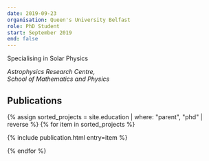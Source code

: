 ```yaml
---
date: 2019-09-23
organisation: Queen's University Belfast
role: PhD Student
start: September 2019
end: false
---
```

Specialising in Solar Physics

*Astrophysics Research Centre,  
School of Mathematics and Physics*

## Publications

{% assign sorted_projects = site.education | where: "parent", "phd" | reverse %}
{% for item in sorted_projects %}

  {% include publication.html entry=item %}

{% endfor %}

